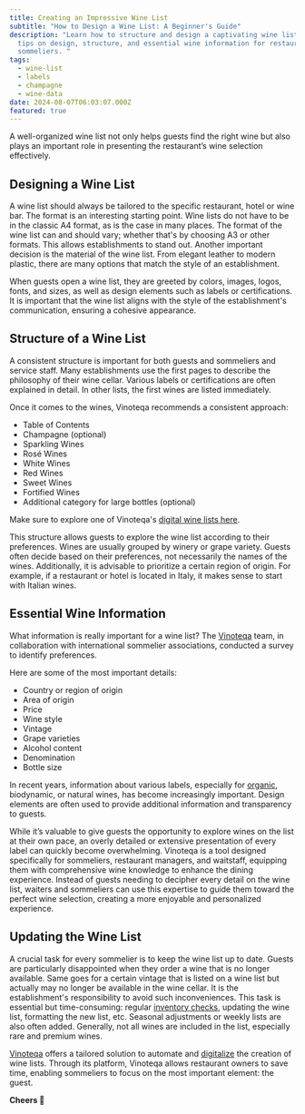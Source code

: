 ```yaml
---
title: Creating an Impressive Wine List
subtitle: "How to Design a Wine List: A Beginner's Guide"
description: "Learn how to structure and design a captivating wine list. Get
  tips on design, structure, and essential wine information for restaurants and
  sommeliers. "
tags:
  - wine-list
  - labels
  - champagne
  - wine-data
date: 2024-08-07T06:03:07.000Z
featured: true
---
```


A well-organized wine list not only helps guests find the right wine but also plays an important role in presenting the restaurant’s wine selection effectively.

## Designing a Wine List

A wine list should always be tailored to the specific restaurant, hotel or wine bar. The format is an interesting starting point. Wine lists do not have to be in the classic A4 format, as is the case in many places. The format of the wine list can and should vary; whether that's by choosing A3 or other formats. This allows establishments to stand out. Another important decision is the material of the wine list. From elegant leather to modern plastic, there are many options that match the style of an establishment.

When guests open a wine list, they are greeted by colors, images, logos, fonts, and sizes, as well as design elements such as labels or certifications. It is important that the wine list aligns with the style of the establishment's communication, ensuring a cohesive appearance.

## Structure of a Wine List

A consistent structure is important for both guests and sommeliers and service staff. Many establishments use the first pages to describe the philosophy of their wine cellar. Various labels or certifications are often explained in detail. In other lists, the first wines are listed immediately.

Once it comes to the wines, Vinoteqa recommends a consistent approach:

- Table of Contents
- Champagne (optional)
- Sparkling Wines
- Rosé Wines
- White Wines
- Red Wines
- Sweet Wines
- Fortified Wines
- Additional category for large bottles (optional)

Make sure to explore one of Vinoteqa's [digital wine lists here](https://app.vinoteqa.com/de/carte/01h08dydtpvr5yzdztjz8t5pf8).

This structure allows guests to explore the wine list according to their preferences. Wines are usually grouped by winery or grape variety. Guests often decide based on their preferences, not necessarily the names of the wines. Additionally, it is advisable to prioritize a certain region of origin. For example, if a restaurant or hotel is located in Italy, it makes sense to start with Italian wines.

## Essential Wine Information

What information is really important for a wine list? The [Vinoteqa](/en) team, in collaboration with international sommelier associations, conducted a survey to identify preferences.

Here are some of the most important details:

- Country or region of origin
- Area of origin
- Price
- Wine style
- Vintage
- Grape varieties
- Alcohol content
- Denomination
- Bottle size

In recent years, information about various labels, especially for [organic](https://www.vinoteqa.com/en/blog/wines/bio-vs-organic), biodynamic, or natural wines, has become increasingly important. Design elements are often used to provide additional information and transparency to guests.

While it’s valuable to give guests the opportunity to explore wines on the list at their own pace, an overly detailed or extensive presentation of every label can quickly become overwhelming. Vinoteqa is a tool designed specifically for sommeliers, restaurant managers, and waitstaff, equipping them with comprehensive wine knowledge to enhance the dining experience. Instead of guests needing to decipher every detail on the wine list, waiters and sommeliers can use this expertise to guide them toward the perfect wine selection, creating a more enjoyable and personalized experience.

## Updating the Wine List

A crucial task for every sommelier is to keep the wine list up to date. Guests are particularly disappointed when they order a wine that is no longer available. Same goes for a certain vintage that is listed on a wine list but actually may no longer be available in the wine cellar. It is the establishment's responsibility to avoid such inconveniences. This task is essential but time-consuming: regular [inventory checks](https://www.vinoteqa.com/en/blog/winecellar/wine-cellar-inventory), updating the wine list, formatting the new list, etc. Seasonal adjustments or weekly lists are also often added. Generally, not all wines are included in the list, especially rare and premium wines.

[Vinoteqa](/en) offers a tailored solution to automate and [digitalize](https://www.vinoteqa.com/en/blog/winelist/physical-vs-digital) the creation of wine lists. Through its platform, Vinoteqa allows restaurant owners to save time, enabling sommeliers to focus on the most important element: the guest.

**Cheers 🍷**
